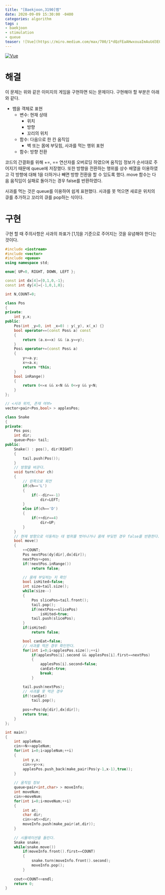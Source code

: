```yaml
---
title: "[Baekjoon,3190]뱀"
date: 2020-09-09 15:30:00 -0400
categories: algorithm 
tags :
- baekjoon 
- stimulation
- queue
teaser: ![Vue](https://miro.medium.com/max/700/1*dQzFEaAHwxouaImAuUd3EQ.gif)
---
```

[![Vue](https://miro.medium.com/max/700/1*dQzFEaAHwxouaImAuUd3EQ.gif)](https://medium.com/@geekrodion/snake-game-with-javascript-part-2-c88dff6656aa)
# 해결 
이 문제는 위와 같은 이미지의 게임을 구현하면 되는 문제이다. 구현해야 할 부분은 아래와 같다.  
- 뱀을 객체로 표현
  - 변수: 현재 상태
    - 위치
    - 방향 
    - 꼬리의 위치 
  - 함수: 다음으로 한 칸 움직임
    - 벽 또는 몸에 부딪힘, 사과를 먹는 행위 표현 
  - 함수: 방향 전환 

코드의 간결화를 위해 +=, == 연산자를 오버로딩 하였으며 움직임 정보가 순서대로 주어지기 때문에 queue에 저장했다. 
또한 방향을 전환하는 행위를 상수 배열을 이용하였고 각 방향에 대해 1을 더하거나 빼면 방향 전환을 할 수 있도록 했다. 
move 함수는 다음 움직임이 실패로 돌아가는 경우 false를 반환하였다.  

사과를 먹는 것은 queue를 이용하여 쉽게 표현했다. 사과를 못 먹으면 새로운 위치의 큐를 추가하고 꼬리의 큐를 pop하는 식이다. 
# 구현 
구현 할 때 주의사항은 사과의 좌표가 [1,1]을 기준으로 주어지는 것을 유념해야 한다는 것이다.  
```cpp
#include <iostream>
#include <vector>
#include <queue>
using namespace std;

enum{ UP=0, RIGHT, DOWN, LEFT }; 

const int dx[4]={0,1,0,-1};
const int dy[4]={-1,0,1,0};

int N,COUNT=0;

class Pos
{
private:
    int y,x;
public:
    Pos(int _y=0, int _x=0) : y(_y), x(_x) {}
    bool operator==(const Pos& a) const
    {
        return (a.x==x) && (a.y==y);
    }
    Pos& operator+=(const Pos& a)
    {
        y+=a.y;
        x+=a.x;
        return *this;
    }
    bool inRange()
    {
        return 0<=x && x<N && 0<=y && y<N;
    }
};

// <사과 위치, 존재 여부>
vector<pair<Pos,bool> > applesPos;

class Snake
{
private:
    Pos pos;
    int dir;
    queue<Pos> tail;
public:
    Snake() : pos(), dir(RIGHT) 
    {
        tail.push(Pos());
    }
    // 방향을 바꾼다. 
    void turn(char ch)
    {
        // 왼쪽으로 회전 
        if(ch=='L')
        {
            if(--dir==-1)
                dir=LEFT;
        }
        else if(ch=='D')
        {
            if(++dir==4)
                dir=UP;
        }
    }
    // 현재 방향으로 이동하는 데 범위를 벗어나거나 몸에 부딪힌 경우 false를 반환한다. 
    bool move()
    {
        ++COUNT;
        Pos nextPos(dy[dir],dx[dir]);
        nextPos+=pos;
        if(!nextPos.inRange())
            return false;

        // 몸에 부딪히는 지 확인
        bool isHited=false;
        int size=tail.size();
        while(size--)
        {
            Pos slicePos=tail.front();
            tail.pop();
            if(nextPos==slicePos)
                isHited=true;
            tail.push(slicePos);
        }
        if(isHited)
            return false;

        bool canEat=false;
        // 사과를 먹은 경우 확인한다. 
        for(int i=0;i<applesPos.size();++i)
            if(applesPos[i].second && applesPos[i].first==nextPos)
            {
                applesPos[i].second=false;
                canEat=true;
                break;
            }

        tail.push(nextPos);
        // 사과를 못 먹은 경우
        if(!canEat)
            tail.pop();
        
        pos+=Pos(dy[dir],dx[dir]);
        return true;
    }
};

int main()
{
    int appleNum;
    cin>>N>>appleNum;
    for(int i=0;i<appleNum;++i)
    {
        int y,x;
        cin>>y>>x;
        applesPos.push_back(make_pair(Pos(y-1,x-1),true));
    }
    
    // 움직임 정보 
    queue<pair<int,char> > moveInfo;
    int moveNum;
    cin>>moveNum;
    for(int i=0;i<moveNum;++i)
    {
        int at;
        char dir;
        cin>>at>>dir;
        moveInfo.push(make_pair(at,dir));
    }
    
    // 시뮬레이션을 돌린다.
    Snake snake;
    while(snake.move())
        if(moveInfo.front().first==COUNT)
        {
            snake.turn(moveInfo.front().second);
            moveInfo.pop();
        }
    
    cout<<COUNT<<endl;
    return 0;
}
```
